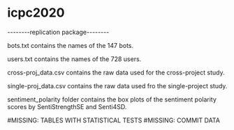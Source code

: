# icpc2020

--------replication package--------

bots.txt contains the names of the 147 bots.

users.txt contains the names of the 728 users.

cross-proj_data.csv contains the raw data used for the cross-project study.

single-proj_data.csv contains the raw data used fro the single-project study.

sentiment_polarity folder contains the box plots of the sentiment polarity scores by SentiStrengthSE and Senti4SD.

#MISSING: TABLES WITH STATISTICAL TESTS
#MISSING: COMMIT DATA

